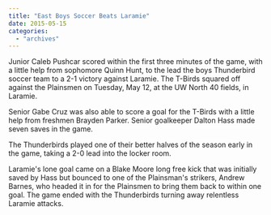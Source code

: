 ```yaml
---
title: "East Boys Soccer Beats Laramie"
date: 2015-05-15
categories: 
  - "archives"
---
```


Junior Caleb Pushcar scored within the first three minutes of the game, with a little help from sophomore Quinn Hunt, to the lead the boys Thunderbird soccer team to a 2-1 victory against Laramie. The T-Birds squared off against the Plainsmen on Tuesday, May 12, at the UW North 40 fields, in Laramie.

Senior Gabe Cruz was also able to score a goal for the T-Birds with a little help from freshmen Brayden Parker. Senior goalkeeper Dalton Hass made seven saves in the game.

The Thunderbirds played one of their better halves of the season early in the game, taking a 2-0 lead into the locker room.

Laramie's lone goal came on a Blake Moore long free kick that was initially saved by Hass but bounced to one of the Plainsman's strikers, Andrew Barnes, who headed it in for the Plainsmen to bring them back to within one goal. The game ended with the Thunderbirds turning away relentless Laramie attacks.
